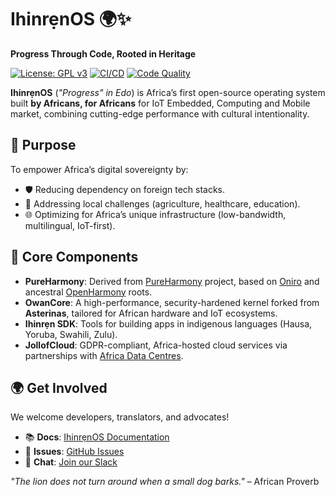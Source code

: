 # IhinrẹnOS 🌍✨  
**Progress Through Code, Rooted in Heritage**  

[![License: GPL v3](https://img.shields.io/badge/License-GPLv3-blue.svg)](https://www.gnu.org/licenses/gpl-3.0)
[![CI/CD](https://github.com/Ihinr-nOS/.github/actions/workflows/build.yml/badge.svg)](https://github.com/Ihinr-nOS/.github/actions)
[![Code Quality](https://api.codiga.io/project/XXXXX/status/svg)](https://app.codiga.io/public/project/XXXXX)  

**IhinrẹnOS** (*"Progress" in Edo*) is Africa’s first open-source operating system built **by Africans, for Africans** for IoT Embedded, Computing and Mobile market, combining cutting-edge performance with cultural intentionality.  

## 🚀 Purpose  
To empower Africa’s digital sovereignty by:  
- 🛡️ Reducing dependency on foreign tech stacks.  
- 🌾 Addressing local challenges (agriculture, healthcare, education).  
- 🌐 Optimizing for Africa’s unique infrastructure (low-bandwidth, multilingual, IoT-first).  

## 🔧 Core Components  
- **PureHarmony**: Derived from [PureHarmony](https://github.com/PureHarmonyProject) project, based on [Oniro](https://github.com/eclipse-oniro4openharmony) and ancestral [OpenHarmony](https://gitee.com/openharmony) roots.
- **OwanCore**: A high-performance, security-hardened kernel forked from **Asterinas**, tailored for African hardware and IoT ecosystems.  
- **Ihinrẹn SDK**: Tools for building apps in indigenous languages (Hausa, Yoruba, Swahili, Zulu).  
- **JollofCloud**: GDPR-compliant, Africa-hosted cloud services via partnerships with [Africa Data Centres](https://africadatacentres.com/).  

## 🌍 Get Involved  
We welcome developers, translators, and advocates!  
- 📚 **Docs**: [IhinrẹnOS Documentation](https://ihinrenos.dev/docs)  
- 🐞 **Issues**: [GitHub Issues](https://github.com/Ihinr-nOS/core/issues)  
- 💬 **Chat**: [Join our Slack](https://ihinrenos.slack.com)  

*"The lion does not turn around when a small dog barks."* – African Proverb  
